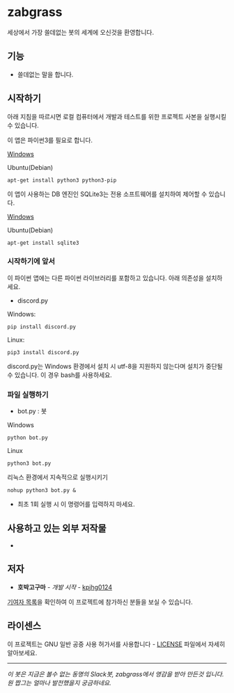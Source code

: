 # zabgrass

세상에서 가장 쓸데없는 봇의 세계에 오신것을 환영합니다.

## 기능

* 쓸데없는 말을 합니다.

## 시작하기

아래 지침을 따르시면 로컬 컴퓨터에서 개발과 테스트를 위한 프로젝트 사본을 실행시킬 수 있습니다.

이 앱은 파이썬3를 필요로 합니다.

[Windows](https://python.org)

Ubuntu(Debian)
```
apt-get install python3 python3-pip
```


이 앱이 사용하는 DB 엔진인 SQLite3는 전용 소프트웨어를 설치하여 제어할 수 있습니다.

[Windows](https://www.sqlite.org/download.html)

Ubuntu(Debian)
```
apt-get install sqlite3
```

### 시작하기에 앞서

이 파이썬 앱에는 다른 파이썬 라이브러리를 포함하고 있습니다. 아래 의존성을 설치하세요.

* discord.py

Windows:
```
pip install discord.py
```

Linux:
```
pip3 install discord.py
```

discord.py는 Windows 환경에서 설치 시 utf-8을 지원하지 않는다며 설치가 중단될 수 있습니다. 이 경우 bash를 사용하세요.


### 파일 실행하기

 * bot.py : 봇

Windows
```
python bot.py
```

Linux
```
python3 bot.py
```

리눅스 환경에서 지속적으로 실행시키기
```
nohup python3 bot.py &
```

* 최초 1회 실행 시 이 명령어를 입력하지 마세요.

## 사용하고 있는 외부 저작물

* 

## 저자

* **호박고구마** - *개발 시작* - [kpjhg0124](https://github.com/kpjhg0124)

[기여자 목록](https://github.com/kpjhg0124/zabgrass/graphs/contributors)을 확인하여 이 프로젝트에 참가하신 분들을 보실 수 있습니다.

## 라이센스

이 프로젝트는 GNU 일반 공중 사용 허가서를 사용합니다 - [LICENSE](./LICENSE) 파일에서 자세히 알아보세요.



---------------------------------------
_이 봇은 지금은 볼수 없는 동명의 Slack봇, zabgrass에서 영감을 받아 만든것 입니다. 원 짭그는 얼마나 발전했을지 궁금하네요._